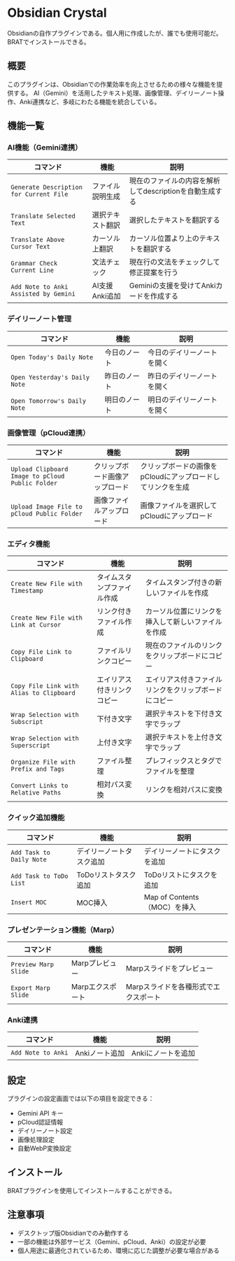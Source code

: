 # Obsidian Crystal

Obsidianの自作プラグインである。個人用に作成したが、誰でも使用可能だ。
BRATでインストールできる。

## 概要

このプラグインは、Obsidianでの作業効率を向上させるための様々な機能を提供する。
AI（Gemini）を活用したテキスト処理、画像管理、デイリーノート操作、Anki連携など、多岐にわたる機能を統合している。

## 機能一覧

### AI機能（Gemini連携）

| コマンド | 機能 | 説明 |
|---------|------|------|
| `Generate Description for Current File` | ファイル説明生成 | 現在のファイルの内容を解析してdescriptionを自動生成する |
| `Translate Selected Text` | 選択テキスト翻訳 | 選択したテキストを翻訳する |
| `Translate Above Cursor Text` | カーソル上翻訳 | カーソル位置より上のテキストを翻訳する |
| `Grammar Check Current Line` | 文法チェック | 現在行の文法をチェックして修正提案を行う |
| `Add Note to Anki Assisted by Gemini` | AI支援Anki追加 | Geminiの支援を受けてAnkiカードを作成する |

### デイリーノート管理

| コマンド | 機能 | 説明 |
|---------|------|------|
| `Open Today's Daily Note` | 今日のノート | 今日のデイリーノートを開く |
| `Open Yesterday's Daily Note` | 昨日のノート | 昨日のデイリーノートを開く |
| `Open Tomorrow's Daily Note` | 明日のノート | 明日のデイリーノートを開く |

### 画像管理（pCloud連携）

| コマンド | 機能 | 説明 |
|---------|------|------|
| `Upload Clipboard Image to pCloud Public Folder` | クリップボード画像アップロード | クリップボードの画像をpCloudにアップロードしてリンクを生成 |
| `Upload Image File to pCloud Public Folder` | 画像ファイルアップロード | 画像ファイルを選択してpCloudにアップロード |

### エディタ機能

| コマンド | 機能 | 説明 |
|---------|------|------|
| `Create New File with Timestamp` | タイムスタンプファイル作成 | タイムスタンプ付きの新しいファイルを作成 |
| `Create New File with Link at Cursor` | リンク付きファイル作成 | カーソル位置にリンクを挿入して新しいファイルを作成 |
| `Copy File Link to Clipboard` | ファイルリンクコピー | 現在のファイルのリンクをクリップボードにコピー |
| `Copy File Link with Alias to Clipboard` | エイリアス付きリンクコピー | エイリアス付きファイルリンクをクリップボードにコピー |
| `Wrap Selection with Subscript` | 下付き文字 | 選択テキストを下付き文字でラップ |
| `Wrap Selection with Superscript` | 上付き文字 | 選択テキストを上付き文字でラップ |
| `Organize File with Prefix and Tags` | ファイル整理 | プレフィックスとタグでファイルを整理 |
| `Convert Links to Relative Paths` | 相対パス変換 | リンクを相対パスに変換 |

### クイック追加機能

| コマンド | 機能 | 説明 |
|---------|------|------|
| `Add Task to Daily Note` | デイリーノートタスク追加 | デイリーノートにタスクを追加 |
| `Add Task to ToDo List` | ToDoリストタスク追加 | ToDoリストにタスクを追加 |
| `Insert MOC` | MOC挿入 | Map of Contents（MOC）を挿入 |

### プレゼンテーション機能（Marp）

| コマンド | 機能 | 説明 |
|---------|------|------|
| `Preview Marp Slide` | Marpプレビュー | Marpスライドをプレビュー |
| `Export Marp Slide` | Marpエクスポート | Marpスライドを各種形式でエクスポート |

### Anki連携

| コマンド | 機能 | 説明 |
|---------|------|------|
| `Add Note to Anki` | Ankiノート追加 | Ankiにノートを追加 |

## 設定

プラグインの設定画面では以下の項目を設定できる：

- Gemini API キー
- pCloud認証情報
- デイリーノート設定
- 画像処理設定
- 自動WebP変換設定

## インストール

BRATプラグインを使用してインストールすることができる。

## 注意事項

- デスクトップ版Obsidianでのみ動作する
- 一部の機能は外部サービス（Gemini、pCloud、Anki）の設定が必要
- 個人用途に最適化されているため、環境に応じた調整が必要な場合がある